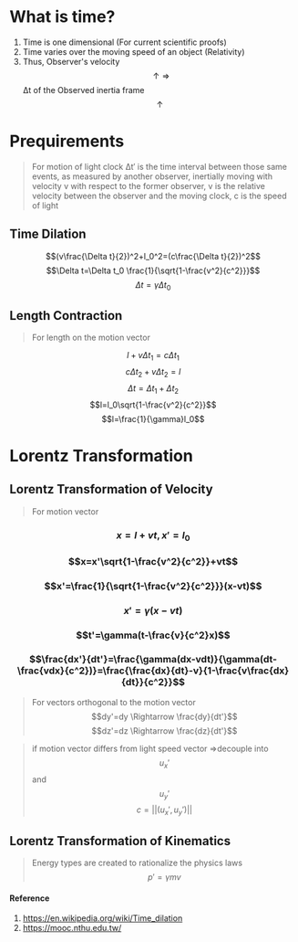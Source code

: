 # What is time?
<script src='https://cdnjs.cloudflare.com/ajax/libs/mathjax/2.7.4/MathJax.js?config=default'></script>

1. Time is one dimensional (For current scientific proofs)
2. Time varies over the moving speed of an object (Relativity)
3. Thus, Observer's velocity $$\uparrow \Rightarrow$$ Δt of the Observed inertia frame $$\uparrow$$
# Prequirements
> For motion of light clock
> Δt′ is the time interval between those same events, as measured by another observer, inertially moving with velocity v with respect to the former observer, v is the relative velocity between the observer and the moving clock, c is the speed of light

## Time Dilation

$$(v\frac{\Delta t}{2})^2+l_0^2=(c\frac{\Delta t}{2})^2$$
$$\Delta t=\Delta t_0 \frac{1}{\sqrt{1-\frac{v^2}{c^2}}}$$
$$\Delta t=\gamma \Delta t_0$$

## Length Contraction
> For length on the motion vector

$$l+v\Delta t_1=c\Delta t_1$$
$$c\Delta t_2+v\Delta t_2=l$$
$$\Delta t=\Delta t_1+\Delta t_2$$
$$l=l_0\sqrt{1-\frac{v^2}{c^2}}$$
$$l=\frac{1}{\gamma}l_0$$

# Lorentz Transformation

## Lorentz Transformation of Velocity
> For motion vector

### $$x=l+vt, x'=l_0$$
### $$x=x'\sqrt{1-\frac{v^2}{c^2}}+vt$$
### $$x'=\frac{1}{\sqrt{1-\frac{v^2}{c^2}}}(x-vt)$$

### $$x'=\gamma(x-vt)$$
### $$t'=\gamma(t-\frac{v}{c^2}x)$$

### $$\frac{dx'}{dt'}=\frac{\gamma(dx-vdt)}{\gamma(dt-\frac{vdx}{c^2})}=\frac{\frac{dx}{dt}-v}{1-\frac{v\frac{dx}{dt}}{c^2}}$$

> For vectors orthogonal to the motion vector
> $$dy'=dy \Rightarrow \frac{dy}{dt'}$$
> $$dz'=dz \Rightarrow \frac{dz}{dt'}$$


> if motion vector differs from light speed vector
> =>decouple into $$u_x'$$ and $$u_y'$$
> $$c=||(u_x',u_y')||$$
## Lorentz Transformation of Kinematics
> Energy types are created to rationalize the physics laws
> $$p'=\gamma mv$$

#### Reference
1. https://en.wikipedia.org/wiki/Time_dilation
2. https://mooc.nthu.edu.tw/
